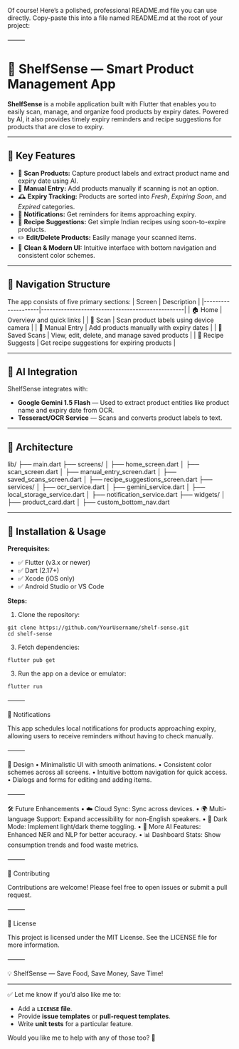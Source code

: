 Of course! Here’s a polished, professional README.md file you can use directly. Copy-paste this into a file named README.md at the root of your project:

⸻


# 🧠 ShelfSense — Smart Product Management App

**ShelfSense** is a mobile application built with Flutter that enables you to easily scan, manage, and organize food products by expiry dates. Powered by AI, it also provides timely expiry reminders and recipe suggestions for products that are close to expiry.

---

## 🚀 Key Features
- 📸 **Scan Products:** Capture product labels and extract product name and expiry date using AI.
- 📝 **Manual Entry:** Add products manually if scanning is not an option.
- 🕰️ **Expiry Tracking:** Products are sorted into *Fresh*, *Expiring Soon*, and *Expired* categories.
- 🔔 **Notifications:** Get reminders for items approaching expiry.
- 🍳 **Recipe Suggestions:** Get simple Indian recipes using soon-to-expire products.
- ✏️ **Edit/Delete Products:** Easily manage your scanned items.
- 🎨 **Clean & Modern UI:** Intuitive interface with bottom navigation and consistent color schemes.

---

## 🧭 Navigation Structure
The app consists of five primary sections:
| Screen             | Description                                      |
|--------------------|--------------------------------------------------|
| 🏠 Home            | Overview and quick links                         |
| 📸 Scan            | Scan product labels using device camera          |
| 📝 Manual Entry    | Add products manually with expiry dates          |
| 📄 Saved Scans     | View, edit, delete, and manage saved products    |
| 🍳 Recipe Suggests | Get recipe suggestions for expiring products     |

---

## 🧠 AI Integration
ShelfSense integrates with:
- **Google Gemini 1.5 Flash** — Used to extract product entities like product name and expiry date from OCR.
- **Tesseract/OCR Service** — Scans and converts product labels to text.

---

## 📂 Architecture

lib/
├── main.dart
├── screens/
│   ├── home_screen.dart
│   ├── scan_screen.dart
│   ├── manual_entry_screen.dart
│   ├── saved_scans_screen.dart
│   ├── recipe_suggestions_screen.dart
├── services/
│   ├── ocr_service.dart
│   ├── gemini_service.dart
│   ├── local_storage_service.dart
│   ├── notification_service.dart
├── widgets/
│   ├── product_card.dart
│   ├── custom_bottom_nav.dart

---

## 🧰 Installation & Usage
**Prerequisites:**
- ✅ Flutter (v3.x or newer)  
- ✅ Dart (2.17+)  
- ✅ Xcode (iOS only)  
- ✅ Android Studio or VS Code  

**Steps:**
1. Clone the repository:
```
git clone https://github.com/YourUsername/shelf-sense.git
cd shelf-sense
```
3.	Fetch dependencies:
```
flutter pub get

```
3.	Run the app on a device or emulator:
```
flutter run
```


⸻

🔔 Notifications

This app schedules local notifications for products approaching expiry, allowing users to receive reminders without having to check manually.

⸻

🎨 Design
	•	Minimalistic UI with smooth animations.
	•	Consistent color schemes across all screens.
	•	Intuitive bottom navigation for quick access.
	•	Dialogs and forms for editing and adding items.

⸻

🛠️ Future Enhancements
	•	☁️ Cloud Sync: Sync across devices.
	•	🌍 Multi-language Support: Expand accessibility for non-English speakers.
	•	🌙 Dark Mode: Implement light/dark theme toggling.
	•	🧠 More AI Features: Enhanced NER and NLP for better accuracy.
	•	📊 Dashboard Stats: Show consumption trends and food waste metrics.

⸻

🤝 Contributing

Contributions are welcome! Please feel free to open issues or submit a pull request.

⸻

📜 License

This project is licensed under the MIT License. See the LICENSE file for more information.

⸻

💡 ShelfSense — Save Food, Save Money, Save Time!

---

✅ Let me know if you’d also like me to:
- Add a **`LICENSE` file**.
- Provide **issue templates** or **pull-request templates**.
- Write **unit tests** for a particular feature.

Would you like me to help with any of those too? 🎯
